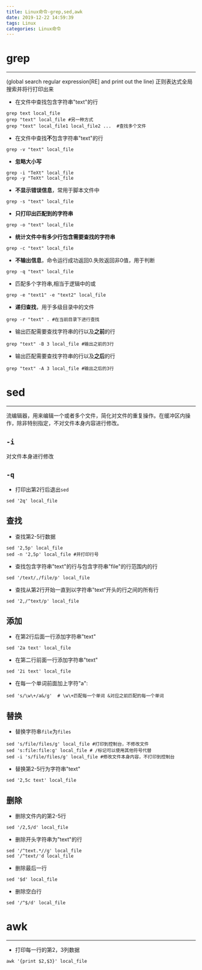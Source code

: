 ```yaml
---
title: Linux命令-grep,sed,awk
date: 2019-12-22 14:59:39
tags: Linux
categories: Linux命令
---
```

# grep

* * *

(global search regular expression[RE] and print out the line)
正则表达式全局搜索并将行打印出来

* 在文件中查找包含字符串"text"的行

```
grep text local_file
grep "text" local_file #另一种方式
grep "text" local_file1 local_file2 ...  #查找多个文件
```

* 在文件中查找**不**包含字符串"text"的行

```
grep -v "text" local_file
```

* **忽略大小写**

```
grep -i "TeXt" local_file
grep -y "TeXt" local_file
```

* **不显示错误信息**，常用于脚本文件中

```
grep -s "text" local_file
```

* **只打印出匹配到的字符串**

```
grep -o "text" local_file
```

* **统计文件中有多少行包含需要查找的字符串**

```
grep -c "text" local_file
```

*  **不输出信息**，命令运行成功返回0.失败返回非0值，用于判断

```
grep -q "text" local_file
```

* 匹配多个字符串,相当于逻辑中的或

```
grep -e "text1" -e "text2" local_file
```

* **递归查找**，用于多级目录中的文件

```
grep -r "text" . #在当前目录下进行查找
```

* 输出匹配需要查找字符串的行以及**之前**的行

```
grep "text" -B 3 local_file #输出之前的3行
```

* 输出匹配需要查找字符串的行以及**之后**的行

```
grep "text" -A 3 local_file #输出之后的3行
```

# sed

* * *
流编辑器，用来编辑一个或者多个文件，简化对文件的重复操作。在缓冲区内操作，除非特别指定，不对文件本身内容进行修改。

## `-i`
对文件本身进行修改
## `-q`
* 打印出第2行后退出`sed`

```
sed '2q' local_file
```

## 查找
* 查找第2-5行数据

```
sed '2,5p' local_file
sed -n '2,5p' local_file #并打印行号
```

* 查找包含字符串"text"的行与包含字符串"file"的行范围内的行

```
sed '/text/,/file/p' local_file
```

* 查找从第2行开始一直到以字符串"text“开头的行之间的所有行

```
sed '2,/^text/p' local_file
```

## 添加
* 在第2行后面一行添加字符串"text"

```
sed '2a text' local_file
```

* 在第二行前面一行添加字符串"text"

```
sed '2i text' local_file
```

* 在每一个单词前面加上字符"a":

```
sed 's/\w\+/a&/g'  # \w\+匹配每一个单词 &对应之前匹配的每一个单词
```

## 替换
* 替换字符串`file`为`files`

```
sed 's/file/files/g' local_file #打印到控制台，不修改文件
sed 's:file:file:g' local_file # /标记可以使用其他符号代替
sed -i 's/file/files/g' local_file #修改文件本身内容，不打印到控制台
```

* 替换第2-5行为字符串"text"

```
sed '2,5c text' local_file
```

## 删除

* 删除文件内的第2-5行

```
sed '/2,5/d' local_file
```

* 删除开头字符串为"text"的行

```
sed '/^text.*//g' local_file
sed '/^text/'d local_file
```

* 删除最后一行

```
sed '$d' local_file
```

* 删除空白行

```
sed '/^$/d' local_file
```
# awk

* * *

* 打印每一行的第2，3列数据

```
awk '{print $2,$3}' local_file
```